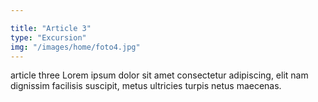 ```yaml
---

title: "Article 3"
type: "Excursion"
img: "/images/home/foto4.jpg"
---
```

article three Lorem ipsum dolor sit amet consectetur adipiscing, elit nam dignissim facilisis suscipit, metus ultricies turpis netus maecenas. 